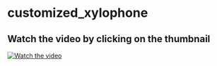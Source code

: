 # customized_xylophone

## Watch the video by clicking on the thumbnail

[![Watch the video](https://github.com/user-attachments/assets/03fefaf4-23f3-4933-a912-9a7709714f7f)](https://www.loom.com/share/2abd49b8f41d4b928bf17109bffef044?sid=430d2635-18d8-4d68-98aa-3eb6c2c5f122)

